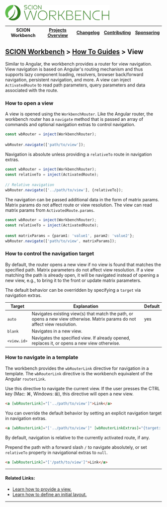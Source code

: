 <a href="/README.md"><img src="/resources/branding/scion-workbench-banner.svg" height="50" alt="SCION Workbench"></a>

| SCION Workbench | [Projects Overview][menu-projects-overview] | [Changelog][menu-changelog] | [Contributing][menu-contributing] | [Sponsoring][menu-sponsoring] |  
| --- | --- | --- | --- | --- |

## [SCION Workbench][menu-home] > [How To Guides][menu-how-to] > View

Similar to Angular, the workbench provides a router for view navigation. View navigation is based on Angular's routing mechanism and thus supports lazy component loading, resolvers, browser back/forward navigation, persistent navigation, and more. A view can inject `ActivatedRoute` to read path parameters, query parameters and data associated with the route.

### How to open a view

A view is opened using the `WorkbenchRouter`. Like the Angular router, the workbench router has a `navigate` method that is passed an array of commands and optional navigation extras to control navigation.

```ts
const wbRouter = inject(WorkbenchRouter);

wbRouter.navigate(['path/to/view']);
```

Navigation is absolute unless providing a `relativeTo` route in navigation extras.
```ts
const wbRouter = inject(WorkbenchRouter);
const relativeTo = inject(ActivatedRoute);

// Relative navigation
wbRouter.navigate(['../path/to/view'], {relativeTo});
```

The navigation can be passed additional data in the form of matrix params. Matrix params do not affect route or view resolution. The view can read matrix params from `ActivatedRoute.params`. 

```ts
const wbRouter = inject(WorkbenchRouter);
const relativeTo = inject(ActivatedRoute);

const matrixParams = {param1: 'value1', param2: 'value2'};
wbRouter.navigate(['path/to/view', matrixParams]);
```

### How to control the navigation target
By default, the router opens a new view if no view is found that matches the specified path. Matrix parameters do not affect view resolution. If a view matching the path is already open, it will be navigated instead of opening a new view, e.g., to bring it to the front or update matrix parameters.

The default behavior can be overridden by specifying a `target` via navigation extras.

|Target|Explanation|Default|
|-|-|-|
|`auto`|Navigates existing view(s) that match the path, or opens a new view otherwise. Matrix params do not affect view resolution.|yes|
|`blank`|Navigates in a new view.||
|`<view.id>`|Navigates the specified view. If already opened, replaces it, or opens a new view otherwise.||

### How to navigate in a template
The workbench provides the `wbRouterLink` directive for navigation in a template. The `wbRouterLink` directive is the workbench equivalent of the Angular `routerLink`.

Use this directive to navigate the current view. If the user presses the CTRL key (Mac: ⌘, Windows: ⊞), this directive will open a new view.

```html
<a [wbRouterLink]="['../path/to/view']">Link</a>
```
You can override the default behavior by setting an explicit navigation target in navigation extras.

```html
<a [wbRouterLink]="['../path/to/view']" [wbRouterLinkExtras]="{target: 'blank'}">Link</a>
```

By default, navigation is relative to the currently activated route, if any.

Prepend the path with a forward slash `/` to navigate absolutely, or set `relativeTo` property in navigational extras to `null`.

```html
<a [wbRouterLink]="['/path/to/view']">Link</a>
```
***
#### Related Links:
- [Learn how to provide a view.][link-how-to-provide-view]
- [Learn how to define an initial layout.][link-how-to-define-initial-layout]
***

[link-how-to-provide-view]: /docs/site/howto/how-to-provide-view.md
[link-how-to-define-initial-layout]: /docs/site/howto/how-to-define-initial-layout.md

[menu-how-to]: /docs/site/howto/how-to.md
[menu-home]: /README.md
[menu-projects-overview]: /docs/site/projects-overview.md
[menu-changelog]: /docs/site/changelog.md
[menu-contributing]: /CONTRIBUTING.md
[menu-sponsoring]: /docs/site/sponsoring.md
